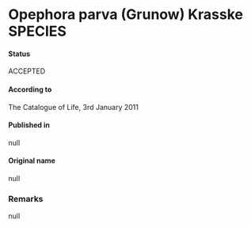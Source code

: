 Opephora parva (Grunow) Krasske SPECIES
=======

#### Status
ACCEPTED

#### According to
The Catalogue of Life, 3rd January 2011

#### Published in
null

#### Original name
null

### Remarks
null